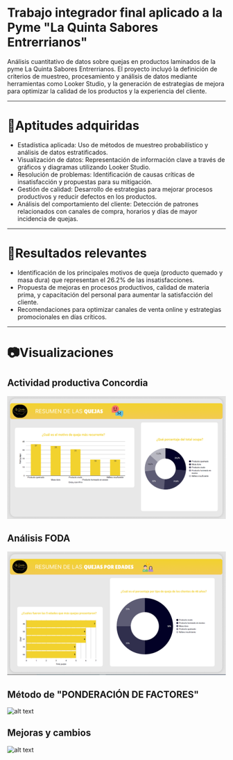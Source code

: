 # Trabajo integrador final aplicado a la Pyme "La Quinta Sabores Entrerrianos"

Análisis cuantitativo de datos sobre quejas en productos laminados de la pyme La Quinta Sabores Entrerrianos. El proyecto incluyó la definición de criterios de muestreo, procesamiento y análisis de datos mediante herramientas como Looker Studio, y la generación de estrategias de mejora para optimizar la calidad de los productos y la experiencia del cliente.

---

# 🎯Aptitudes adquiridas

 - Estadística aplicada: Uso de métodos de muestreo probabilístico y análisis de datos estratificados.
 - Visualización de datos: Representación de información clave a través de gráficos y diagramas utilizando Looker Studio.
 - Resolución de problemas: Identificación de causas críticas de insatisfacción y propuestas para su mitigación.
 - Gestión de calidad: Desarrollo de estrategias para mejorar procesos productivos y reducir defectos en los productos.
 - Análisis del comportamiento del cliente: Detección de patrones relacionados con canales de compra, horarios y días de mayor incidencia de quejas. 

---

# 🧾Resultados relevantes

- Identificación de los principales motivos de queja (producto quemado y masa dura) que representan el 26.2% de las insatisfacciones.
- Propuesta de mejoras en procesos productivos, calidad de materia prima, y capacitación del personal para aumentar la satisfacción del cliente.
- Recomendaciones para optimizar canales de venta online y estrategias promocionales en días críticos.

---

# 📷Visualizaciones

## Actividad productiva Concordia

![alt text](/images/3.png)

## Análisis FODA

![alt text](/images/4.png)

## Método de "PONDERACIÓN DE FACTORES"

![alt text](/images/18.png)

## Mejoras y cambios

![alt text](/images/35.png)